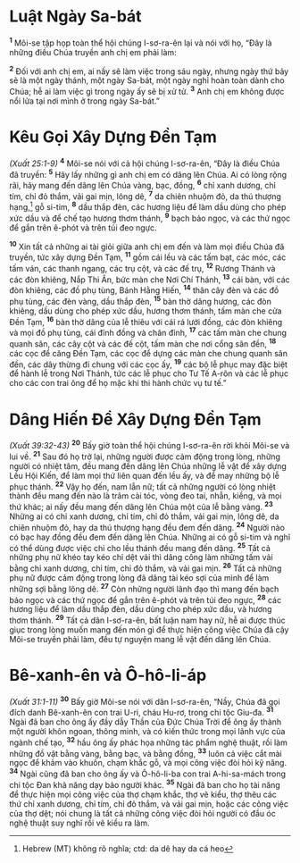 # Luật Ngày Sa-bát
<sup><b>1</b></sup> Môi-se tập họp toàn thể hội chúng I-sơ-ra-ên lại và nói với họ, “Ðây là những điều Chúa truyền anh chị em phải làm:

<sup><b>2</b></sup> Ðối với anh chị em, ai nấy sẽ làm việc trong sáu ngày, nhưng ngày thứ bảy sẽ là một ngày thánh, một ngày Sa-bát, một ngày nghỉ hoàn toàn dành cho Chúa; hễ ai làm việc gì trong ngày ấy sẽ bị xử tử. <sup><b>3</b></sup> Anh chị em không được nổi lửa tại nơi mình ở trong ngày Sa-bát.”

# Kêu Gọi Xây Dựng Ðền Tạm
*(Xuất 25:1-9)*
<sup><b>4</b></sup> Môi-se nói với cả hội chúng I-sơ-ra-ên, “Ðây là điều Chúa đã truyền: <sup><b>5</b></sup> Hãy lấy những gì anh chị em có dâng lên Chúa. Ai có lòng rộng rãi, hãy mang đến dâng lên Chúa vàng, bạc, đồng, <sup><b>6</b></sup> chỉ xanh dương, chỉ tím, chỉ đỏ thắm, vải gai mịn, lông dê, <sup><b>7</b></sup> da chiên nhuộm đỏ, da thú thượng hạng,[^1] gỗ si-tim, <sup><b>8</b></sup> dầu thắp đèn, các hương liệu để làm dầu dùng cho phép xức dầu và để chế tạo hương thơm thánh, <sup><b>9</b></sup> bạch bảo ngọc, và các thứ ngọc để gắn trên ê-phót và trên túi đeo ngực.

<sup><b>10</b></sup> Xin tất cả những ai tài giỏi giữa anh chị em đến và làm mọi điều Chúa đã truyền, tức xây dựng Ðền Tạm, <sup><b>11</b></sup> gồm cái lều và các tấm bạt, các móc, các tấm ván, các thanh ngang, các trụ cột, và các đế trụ, <sup><b>12</b></sup> Rương Thánh và các đòn khiêng, Nắp Thi Ân, bức màn che Nơi Chí Thánh, <sup><b>13</b></sup> cái bàn, với các đòn khiêng, các đồ phụ tùng, Bánh Hằng Hiến, <sup><b>14</b></sup> thân cây đèn và các đồ phụ tùng, các đèn vàng, dầu thắp đèn, <sup><b>15</b></sup> bàn thờ dâng hương, các đòn khiêng, dầu dùng cho phép xức dầu, hương thơm thánh, tấm màn che cửa Ðền Tạm, <sup><b>16</b></sup> bàn thờ dâng của lễ thiêu với cái rá lưới đồng, các đòn khiêng và mọi đồ phụ tùng, cái đỉnh đồng và chân đỉnh, <sup><b>17</b></sup> các tấm màn che chung quanh sân, các cây cột và các đế cột, tấm màn che nơi cổng sân đền, <sup><b>18</b></sup> các cọc để căng Ðền Tạm, các cọc để dựng các màn che chung quanh sân đền, các dây thừng đi chung với các cọc ấy, <sup><b>19</b></sup> các bộ lễ phục may đặc biệt để hành lễ trong Nơi Thánh, tức các lễ phục cho Tư Tế A-rôn và các lễ phục cho các con trai ông để họ mặc khi thi hành chức vụ tư tế.”

# Dâng Hiến Ðể Xây Dựng Ðền Tạm
*(Xuất 39:32-43)*
<sup><b>20</b></sup> Bấy giờ toàn thể hội chúng I-sơ-ra-ên rời khỏi Môi-se và lui về. <sup><b>21</b></sup> Sau đó họ trở lại, những người được cảm động trong lòng, những người có nhiệt tâm, đều mang đến dâng lên Chúa những lễ vật để xây dựng Lều Hội Kiến, để làm mọi thứ liên quan đến lều ấy, và để may những bộ lễ phục thánh. <sup><b>22</b></sup> Vậy họ đến, nam lẫn nữ; tất cả những người có lòng nhiệt thành đều mang đến nào là trâm cài tóc, vòng đeo tai, nhẫn, kiềng, và mọi thứ khác; ai nấy đều mang đến dâng lên Chúa một của lễ bằng vàng. <sup><b>23</b></sup> Những ai có chỉ xanh dương, chỉ tím, chỉ đỏ thắm, vải gai mịn, lông dê, da chiên nhuộm đỏ, hay da thú thượng hạng đều đem đến dâng. <sup><b>24</b></sup> Người nào có bạc hay đồng đều đem đến dâng lên Chúa. Những ai có gỗ si-tim và nghĩ có thể dùng được việc chi cho lều thánh đều mang đến dâng. <sup><b>25</b></sup> Tất cả những phụ nữ khéo tay kéo chỉ dệt vải thì dâng công làm những tấm vải bằng chỉ xanh dương, chỉ tím, chỉ đỏ thắm, và vải gai mịn. <sup><b>26</b></sup> Tất cả những phụ nữ được cảm động trong lòng đã dâng tài kéo sợi của mình để làm những sợi bằng lông dê. <sup><b>27</b></sup> Còn những người lãnh đạo thì mang đến bạch bảo ngọc và các thứ ngọc để gắn trên ê-phót và trên túi đeo ngực, <sup><b>28</b></sup> các hương liệu để làm dầu thắp đèn, dầu dùng cho phép xức dầu, và hương thơm thánh. <sup><b>29</b></sup> Tất cả dân I-sơ-ra-ên, bất luận nam hay nữ, hễ ai được thúc giục trong lòng muốn mang đến món gì để thực hiện công việc Chúa đã cậy Môi-se truyền phải làm, đều tự nguyện mang lễ vật đến dâng lên Chúa.

# Bê-xanh-ên và Ô-hô-li-áp
*(Xuất 31:1-11)*
<sup><b>30</b></sup> Bấy giờ Môi-se nói với dân I-sơ-ra-ên, “Nầy, Chúa đã gọi đích danh Bê-xanh-ên con trai U-ri, cháu Hu-rơ, trong chi tộc Giu-đa. <sup><b>31</b></sup> Ngài đã ban cho ông ấy đầy dẫy Thần của Ðức Chúa Trời để ông ấy thành một người khôn ngoan, thông minh, và có kiến thức trong mọi lãnh vực của ngành chế tạo, <sup><b>32</b></sup> hầu ông ấy phác họa những tác phẩm nghệ thuật, rồi làm những đồ vật bằng vàng, bằng bạc, và bằng đồng, <sup><b>33</b></sup> luôn cả việc cắt mài ngọc để khảm vào khuôn, chạm khắc gỗ, và mọi công việc đòi hỏi kỹ năng. <sup><b>34</b></sup> Ngài cũng đã ban cho ông ấy và Ô-hô-li-ba con trai A-hi-sa-mách trong chi tộc Ðan khả năng dạy bảo người khác. <sup><b>35</b></sup> Ngài đã ban cho họ tài năng để thực hiện mọi công việc của thợ chạm khắc, thợ vẽ kiểu, thợ thêu các thứ chỉ xanh dương, chỉ tím, chỉ đỏ thắm, và vải gai mịn, hoặc các công việc của thợ dệt; nói chung là tất cả những công việc đòi hỏi người có đầu óc nghệ thuật suy nghĩ rồi vẽ kiểu ra làm.

[^1]: Hebrew (MT) không rõ nghĩa; ctd: da dê hay da cá heo
